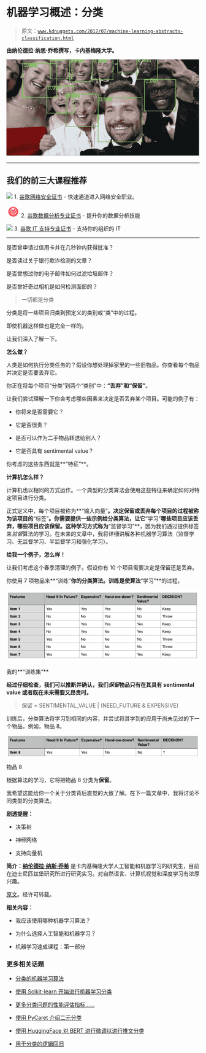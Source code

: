# 机器学习概述：分类

> 原文：[`www.kdnuggets.com/2017/07/machine-learning-abstracts-classification.html`](https://www.kdnuggets.com/2017/07/machine-learning-abstracts-classification.html)

**由纳伦德拉·纳思·乔希撰写，卡内基梅隆大学。**

![奥斯卡自拍](img/fb22811380bb6d654a34d38a692f7281.png)

* * *

## 我们的前三大课程推荐

![](img/0244c01ba9267c002ef39d4907e0b8fb.png) 1\. [谷歌网络安全证书](https://www.kdnuggets.com/google-cybersecurity) - 快速通道进入网络安全职业。

![](img/e225c49c3c91745821c8c0368bf04711.png) 2\. [谷歌数据分析专业证书](https://www.kdnuggets.com/google-data-analytics) - 提升你的数据分析技能

![](img/0244c01ba9267c002ef39d4907e0b8fb.png) 3\. [谷歌 IT 支持专业证书](https://www.kdnuggets.com/google-itsupport) - 支持你的组织的 IT

* * *

是否曾申请过信用卡并在几秒钟内获得批准？

是否读过关于银行欺诈检测的文章？

是否曾想过你的电子邮件如何过滤垃圾邮件？

是否曾好奇过相机是如何检测面部的？

> 一切都是分类

分类是将一些项目归类到预定义的类别或“类”中的过程。

即使机器这样做也是完全一样的。

让我们深入了解一下。

**怎么做？**

人类是如何执行分类任务的？假设你想处理掉家里的一些旧物品。你查看每个物品并决定是否要丢弃它。

你正在将每个项目“分类”到两个“类别”中：**“丢弃”**和**“保留”**。

让我们尝试理解一下你会考虑哪些因素来决定是否丢弃某个项目。可能的例子有：

+   你将来是否需要它？

+   它是否很贵？

+   是否可以作为二手物品转送给别人？

+   它是否具有 sentimental value？

你考虑的这些东西就是**“特征”**。

**计算机怎么样？**

计算机也以相同的方式运作。一个典型的分类算法会使用这些特征来确定如何对特定项目进行分类。

正式定义中，每个项目被称为**“输入向量”**。决定保留或丢弃每个项目的过程被称为该项目的**“标签”**。你需要提供一些示例给分类算法，让它**“学习”**哪些项目应该丢弃，哪些项目应该保留。这种学习方式称为**“监督学习”**，因为我们通过提供标签来*监督*算法的学习。在未来的文章中，我将详细讲解各种机器学习算法（监督学习、无监督学习、半监督学习和强化学习）。

**给我一个例子，怎么样！**

让我们考虑这个春季清理的例子。假设你有 10 个项目需要决定是保留还是丢弃。

你使用 7 项物品来**“训练”**你的分类算法。训练是使算法**“学习”**的过程。

![](img/d231adb32fe247a28a5c2c025d58eb4d.png)

我的**“训练集”**

**经过仔细检查，我们可以推断并确认，我们*保留*物品只有在其具有 sentimental value 或者既在未来需要又昂贵时。**

> 保留 = SENTIMENTAL_VALUE | (NEED_FUTURE & EXPENSIVE)

训练后，分类算法将学习到相同的内容，并尝试将其学到的应用于尚未见过的下一个物品，例如，物品 8。

![](img/cf025975833fca64a04d333e3c3aeade.png)

物品 8

根据算法的学习，它将把物品 8 分类为**保留**。

我希望这能给你一个关于分类背后直觉的大致了解。在下一篇文章中，我将讨论不同类型的分类算法。

**剧透提醒：**

+   决策树

+   神经网络

+   支持向量机

**简介：[纳伦德拉·纳斯·乔希](http://nnjoshi.co/)** 是卡内基梅隆大学人工智能和机器学习的研究生，目前在迪士尼匹兹堡研究所进行研究实习。对自然语言、计算机视觉和深度学习有浓厚兴趣。

[原文](https://medium.com/the-science-of-data/the-machine-learning-abstracts-part-1-classification-63c620bd3707)。经许可转载。

**相关内容：**

+   我应该使用哪种机器学习算法？

+   为什么选择人工智能和机器学习？

+   机器学习速成课程：第一部分

### 更多相关话题

+   [分类的机器学习算法](https://www.kdnuggets.com/2022/03/machine-learning-algorithms-classification.html)

+   [使用 Scikit-learn 开始进行机器学习分类](https://www.kdnuggets.com/getting-started-with-scikit-learn-for-classification-in-machine-learning)

+   [更多分类问题的性能评估指标……](https://www.kdnuggets.com/2020/04/performance-evaluation-metrics-classification.html)

+   [使用 PyCaret 介绍二元分类](https://www.kdnuggets.com/2021/12/introduction-binary-classification-pycaret.html)

+   [使用 HuggingFace 对 BERT 进行微调以进行推文分类](https://www.kdnuggets.com/2022/01/finetuning-bert-tweets-classification-ft-hugging-face.html)

+   [用于分类的逻辑回归](https://www.kdnuggets.com/2022/04/logistic-regression-classification.html)
